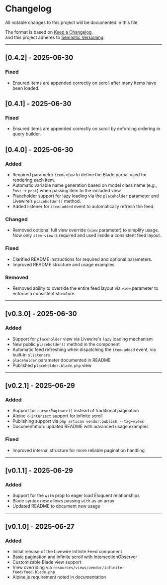 # Changelog

All notable changes to this project will be documented in this file.

The format is based on [Keep a Changelog](https://keepachangelog.com/en/1.0.0/),  
and this project adheres to [Semantic Versioning](https://semver.org/).

---

## [0.4.2] - 2025-06-30

### Fixed
- Ensured items are appended correctly on scroll after many items have been loaded.

## [0.4.1] - 2025-06-30

### Fixed
- Ensured items are appended correctly on scroll by enforcing ordering in query builder.


## [0.4.0] - 2025-06-30

### Added
- Required parameter `item-view` to define the Blade partial used for rendering each item.
- Automatic variable name generation based on model class name (e.g., `Post` → `post`) when passing item to the included view.
- Placeholder support for lazy loading via the `placeholder` parameter and Livewire’s `placeholder()` method.
- Added listener for `item-added` event to automatically refresh the feed.

### Changed
- Removed optional full view override (`view` parameter) to simplify usage. Now only `item-view` is required and used inside a consistent feed layout.

### Fixed
- Clarified README instructions for required and optional parameters.
- Improved README structure and usage examples.

### Removed
- Removed ability to override the entire feed layout via `view` parameter to enforce a consistent structure.

---

## [v0.3.0] - 2025-06-30

### Added
- Support for `placeholder` view via Livewire's `lazy` loading mechanism
- New public `placeholder()` method in the component
- Automatic feed refreshing when dispatching the `item-added` event, via built‑in `$listeners`
- `placeholder` parameter documented in README
- Published `placeholder.blade.php` view

---

## [v0.2.1] - 2025-06-29

### Added
- Support for `cursorPaginate()` instead of traditional pagination
- Alpine `x-intersect` support for infinite scroll
- Publishing support via `php artisan vendor:publish --tag=views`
- Documentation: updated README with advanced usage examples

### Fixed
- Improved internal structure for more reliable pagination handling

---

## [v0.1.1] - 2025-06-29

### Added
- Support for the `with` prop to eager load Eloquent relationships
- Blade syntax now allows passing `with` as an array
- Updated README to document new usage

---

## [v0.1.0] - 2025-06-27

### Added
- Initial release of the Livewire Infinite Feed component
- Basic pagination and infinite scroll with IntersectionObserver
- Customizable Blade view support
- View overriding via `resources/views/vendor/infinite-feed/feed.blade.php`
- Alpine.js requirement noted in documentation
